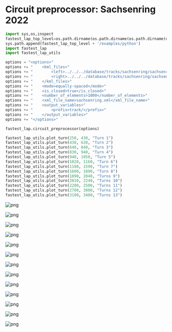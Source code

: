 # Circuit preprocessor: Sachsenring 2022


```python
import sys,os,inspect
fastest_lap_top_level=os.path.dirname(os.path.dirname(os.path.dirname(os.path.dirname(os.path.abspath(inspect.getfile(inspect.currentframe()))))))
sys.path.append(fastest_lap_top_level + '/examples/python')
import fastest_lap
import fastest_lap_utils
```


```python
options = "<options>"
options += "    <kml_files>"
options += "        <left>../../../database/tracks/sachsenring/sachsenring_left.kml</left>"
options += "        <right>../../../database/tracks/sachsenring/sachsenring_right.kml</right>"
options += "    </kml_files>"
options += "    <mode>equally-spaced</mode>"
options += "    <is_closed>true</is_closed>"
options += "    <number_of_elements>1000</number_of_elements>"
options += "    <xml_file_name>sachsenring.xml</xml_file_name>"
options += "    <output_variables>"
options += "        <prefix>track/</prefix>"
options += "    </output_variables>"
options += "</options>"

fastest_lap.circuit_preprocessor(options)
```


```python
fastest_lap_utils.plot_turn(250, 430, "Turn 1")
fastest_lap_utils.plot_turn(430, 620, "Turn 2")
fastest_lap_utils.plot_turn(640, 840, "Turn 3")
fastest_lap_utils.plot_turn(830, 940, "Turn 4")
fastest_lap_utils.plot_turn(940, 1050, "Turn 5")
fastest_lap_utils.plot_turn(1020, 1160, "Turn 6")
fastest_lap_utils.plot_turn(1180, 1590, "Turn 7")
fastest_lap_utils.plot_turn(1600, 1890, "Turn 8")
fastest_lap_utils.plot_turn(1890, 2040, "Turns 9")
fastest_lap_utils.plot_turn(2010, 2240, "Turns 10")
fastest_lap_utils.plot_turn(2200, 2500, "Turns 11")
fastest_lap_utils.plot_turn(2700, 3000, "Turns 12")
fastest_lap_utils.plot_turn(3100, 3400, "Turns 13")
```


    
![png](sachsenring_files/sachsenring_3_0.png)
    



    
![png](sachsenring_files/sachsenring_3_1.png)
    



    
![png](sachsenring_files/sachsenring_3_2.png)
    



    
![png](sachsenring_files/sachsenring_3_3.png)
    



    
![png](sachsenring_files/sachsenring_3_4.png)
    



    
![png](sachsenring_files/sachsenring_3_5.png)
    



    
![png](sachsenring_files/sachsenring_3_6.png)
    



    
![png](sachsenring_files/sachsenring_3_7.png)
    



    
![png](sachsenring_files/sachsenring_3_8.png)
    



    
![png](sachsenring_files/sachsenring_3_9.png)
    



    
![png](sachsenring_files/sachsenring_3_10.png)
    



    
![png](sachsenring_files/sachsenring_3_11.png)
    



    
![png](sachsenring_files/sachsenring_3_12.png)
    

